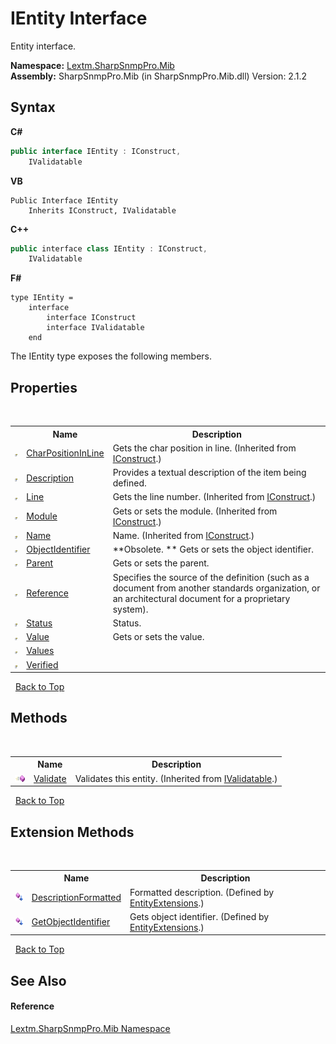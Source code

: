 # IEntity Interface
 

Entity interface.

**Namespace:**&nbsp;<a href="N_Lextm_SharpSnmpPro_Mib">Lextm.SharpSnmpPro.Mib</a><br />**Assembly:**&nbsp;SharpSnmpPro.Mib (in SharpSnmpPro.Mib.dll) Version: 2.1.2

## Syntax

**C#**<br />
``` C#
public interface IEntity : IConstruct, 
	IValidatable
```

**VB**<br />
``` VB
Public Interface IEntity
	Inherits IConstruct, IValidatable
```

**C++**<br />
``` C++
public interface class IEntity : IConstruct, 
	IValidatable
```

**F#**<br />
``` F#
type IEntity =  
    interface
        interface IConstruct
        interface IValidatable
    end
```

The IEntity type exposes the following members.


## Properties
&nbsp;<table><tr><th></th><th>Name</th><th>Description</th></tr><tr><td>![Public property](media/pubproperty.gif "Public property")</td><td><a href="P_Lextm_SharpSnmpPro_Mib_IConstruct_CharPositionInLine">CharPositionInLine</a></td><td>
Gets the char position in line.
 (Inherited from <a href="T_Lextm_SharpSnmpPro_Mib_IConstruct">IConstruct</a>.)</td></tr><tr><td>![Public property](media/pubproperty.gif "Public property")</td><td><a href="P_Lextm_SharpSnmpPro_Mib_IEntity_Description">Description</a></td><td>
Provides a textual description of the item being defined.</td></tr><tr><td>![Public property](media/pubproperty.gif "Public property")</td><td><a href="P_Lextm_SharpSnmpPro_Mib_IConstruct_Line">Line</a></td><td>
Gets the line number.
 (Inherited from <a href="T_Lextm_SharpSnmpPro_Mib_IConstruct">IConstruct</a>.)</td></tr><tr><td>![Public property](media/pubproperty.gif "Public property")</td><td><a href="P_Lextm_SharpSnmpPro_Mib_IConstruct_Module">Module</a></td><td>
Gets or sets the module.
 (Inherited from <a href="T_Lextm_SharpSnmpPro_Mib_IConstruct">IConstruct</a>.)</td></tr><tr><td>![Public property](media/pubproperty.gif "Public property")</td><td><a href="P_Lextm_SharpSnmpPro_Mib_IConstruct_Name">Name</a></td><td>
Name.
 (Inherited from <a href="T_Lextm_SharpSnmpPro_Mib_IConstruct">IConstruct</a>.)</td></tr><tr><td>![Public property](media/pubproperty.gif "Public property")</td><td><a href="P_Lextm_SharpSnmpPro_Mib_IEntity_ObjectIdentifier">ObjectIdentifier</a></td><td> **Obsolete. **
Gets or sets the object identifier.</td></tr><tr><td>![Public property](media/pubproperty.gif "Public property")</td><td><a href="P_Lextm_SharpSnmpPro_Mib_IEntity_Parent">Parent</a></td><td>
Gets or sets the parent.</td></tr><tr><td>![Public property](media/pubproperty.gif "Public property")</td><td><a href="P_Lextm_SharpSnmpPro_Mib_IEntity_Reference">Reference</a></td><td>
Specifies the source of the definition (such as a document from another standards organization, or an architectural document for a proprietary system).</td></tr><tr><td>![Public property](media/pubproperty.gif "Public property")</td><td><a href="P_Lextm_SharpSnmpPro_Mib_IEntity_Status">Status</a></td><td>
Status.</td></tr><tr><td>![Public property](media/pubproperty.gif "Public property")</td><td><a href="P_Lextm_SharpSnmpPro_Mib_IEntity_Value">Value</a></td><td>
Gets or sets the value.</td></tr><tr><td>![Public property](media/pubproperty.gif "Public property")</td><td><a href="P_Lextm_SharpSnmpPro_Mib_IEntity_Values">Values</a></td><td /></tr><tr><td>![Public property](media/pubproperty.gif "Public property")</td><td><a href="P_Lextm_SharpSnmpPro_Mib_IEntity_Verified">Verified</a></td><td /></tr></table>&nbsp;
<a href="#ientity-interface">Back to Top</a>

## Methods
&nbsp;<table><tr><th></th><th>Name</th><th>Description</th></tr><tr><td>![Public method](media/pubmethod.gif "Public method")</td><td><a href="M_Lextm_SharpSnmpPro_Mib_IValidatable_Validate">Validate</a></td><td>
Validates this entity.
 (Inherited from <a href="T_Lextm_SharpSnmpPro_Mib_IValidatable">IValidatable</a>.)</td></tr></table>&nbsp;
<a href="#ientity-interface">Back to Top</a>

## Extension Methods
&nbsp;<table><tr><th></th><th>Name</th><th>Description</th></tr><tr><td>![Public Extension Method](media/pubextension.gif "Public Extension Method")</td><td><a href="M_Lextm_SharpSnmpPro_Mib_EntityExtensions_DescriptionFormatted">DescriptionFormatted</a></td><td>
Formatted description.
 (Defined by <a href="T_Lextm_SharpSnmpPro_Mib_EntityExtensions">EntityExtensions</a>.)</td></tr><tr><td>![Public Extension Method](media/pubextension.gif "Public Extension Method")</td><td><a href="M_Lextm_SharpSnmpPro_Mib_EntityExtensions_GetObjectIdentifier">GetObjectIdentifier</a></td><td>
Gets object identifier.
 (Defined by <a href="T_Lextm_SharpSnmpPro_Mib_EntityExtensions">EntityExtensions</a>.)</td></tr></table>&nbsp;
<a href="#ientity-interface">Back to Top</a>

## See Also


#### Reference
<a href="N_Lextm_SharpSnmpPro_Mib">Lextm.SharpSnmpPro.Mib Namespace</a><br />